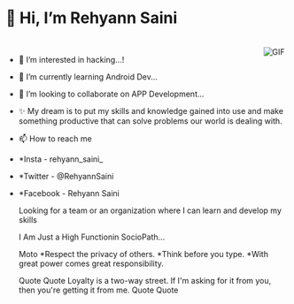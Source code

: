  # 👋 Hi, I’m Rehyann Saini
<br>
<img align="right" alt="GIF" src="https://user-images.githubusercontent.com/92947939/155017194-9ea7bfbd-eb1f-4c7d-867b-ea225b443488.gif?raw=true" />

- 👀 I’m interested in hacking...!
- 🌱 I’m currently learning Android Dev...
- 💞️ I’m looking to collaborate on APP Development...
- ✨ My dream is to put my skills and knowledge gained into use and make something productive that can solve problems our world is dealing with.
- 📫 How to reach me 
- *Insta - rehyann_saini_
- *Twitter - @RehyannSaini
- *Facebook - Rehyann Saini


  Looking for a team or an organization where I can learn and develop my skills

  I Am Just a High Functionin SocioPath...

  Moto
  *Respect the privacy of others.
  *Think before you type.
  *With great power comes great responsibility.


  Quote Quote
  Loyalty is a two-way street. If I'm asking for it from you, then you're getting it from me.
  Quote Quote
